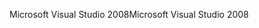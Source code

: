 <span data-ttu-id="73379-101">Microsoft Visual Studio 2008</span><span class="sxs-lookup"><span data-stu-id="73379-101">Microsoft Visual Studio 2008</span></span>